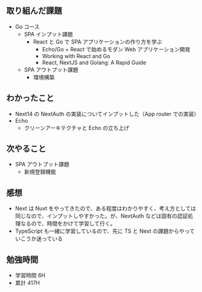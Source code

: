 ## 取り組んだ課題

- Go コース
  - SPA インプット課題
    - React と Go で SPA アプリケーションの作り方を学ぶ
      - Echo/Go + React で始めるモダン Web アプリケーション開発
      - Working with React and Go
      - React, NextJS and Golang: A Rapid Guide
  - SPA アウトプット課題
    - 環境構築

## わかったこと

- Next14 の NextAuth の実装についてインプットした（App router での実装）
- Echo
  - クリーンアーキテクチャと Echo の立ち上げ

## 次やること

- SPA アウトプット課題
  - 新規登録機能

## 感想

- Next は Nuxt をやってきたので、ある程度はわかりやすく、考え方としては同じなので、インプットしやすかった。が、NextAuth などは固有の認証処理なるので、時間をかけて学習して行く。
- TypeScript も一緒に学習しているので、先に TS と Next の課題からやっていこうか迷っている

## 勉強時間

- 学習時間 6H
- 累計 417H
